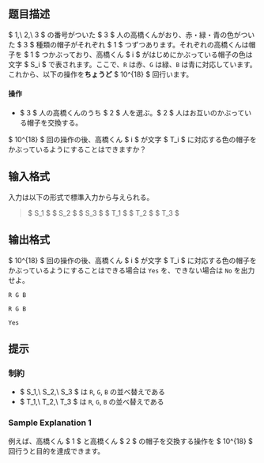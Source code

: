 ## 题目描述
[problemUrl]: https://atcoder.jp/contests/abc244/tasks/abc244_d

$ 1,\ 2,\ 3 $ の番号がついた $ 3 $ 人の高橋くんがおり、赤・緑・青の色がついた $ 3 $ 種類の帽子がそれぞれ $ 1 $ つずつあります。それぞれの高橋くんは帽子を $ 1 $ つかぶっており、高橋くん $ i $ がはじめにかぶっている帽子の色は文字 $ S_i $ で表されます。ここで、`R` は赤、`G` は緑、`B` は青に対応しています。これから、以下の操作を**ちょうど** $ 10^{18} $ 回行います。

#### 操作

- $ 3 $ 人の高橋くんのうち $ 2 $ 人を選ぶ。$ 2 $ 人はお互いのかぶっている帽子を交換する。

$ 10^{18} $ 回の操作の後、高橋くん $ i $ が文字 $ T_i $ に対応する色の帽子をかぶっているようにすることはできますか？

## 输入格式
入力は以下の形式で標準入力から与えられる。

> $ S_1 $ $ S_2 $ $ S_3 $ $ T_1 $ $ T_2 $ $ T_3 $

## 输出格式
$ 10^{18} $ 回の操作の後、高橋くん $ i $ が文字 $ T_i $ に対応する色の帽子をかぶっているようにすることはできる場合は `Yes` を、できない場合は `No` を出力せよ。

```input1
R G B
R G B
```

```output1
Yes
```

## 提示
### 制約

- $ S_1,\ S_2,\ S_3 $ は `R`, `G`, `B` の並べ替えである
- $ T_1,\ T_2,\ T_3 $ は `R`, `G`, `B` の並べ替えである

### Sample Explanation 1

例えば、高橋くん $ 1 $ と高橋くん $ 2 $ の帽子を交換する操作を $ 10^{18} $ 回行うと目的を達成できます。

